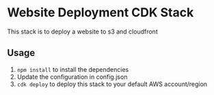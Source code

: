 # Website Deployment CDK Stack

This stack is to deploy a website to s3 and cloudfront

## Usage
 1. `npm install` to install the dependencies
 2. Update the configuration in config.json
 3. `cdk deploy` to deploy this stack to your default AWS account/region
